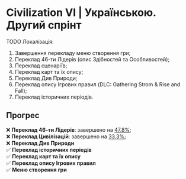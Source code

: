 # Civilization VI | Українською. Другий спрінт
TODO Локалізація:
1. Завершення перекладу меню створення гри;
2. Переклад 46-ти Лідерів (опис Здібностей та Особливостей);
3. Переклад сценаріїв;
4. Переклад карт та їх опису;
5. Переклад Див Природи;
6. Переклад опису Ігрових правил (DLC: Gathering Strom & Rise and Fall);
7. Переклад історичних періодів.

## Прогрес
:x: **Переклад 46-ти Лідерів**: завершено на <ins>47.8%</ins>; </br>
:x: **Переклад Цивілізацій**: завершено на <ins>33.3%</ins>; </br>
:x: **Переклад Див Природи** </br>
:white_check_mark: **Переклад історичних періодів** </br>
:white_check_mark: **Переклад карт та їх опису** </br>
:white_check_mark: **Переклад опису Ігрових правил** </br>
:white_check_mark: **Меню створення гри** </br>
